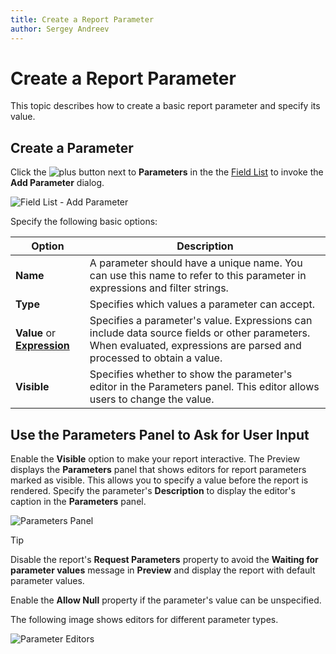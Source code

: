 ```yaml
---
title: Create a Report Parameter
author: Sergey Andreev
---
```

# Create a Report Parameter

This topic describes how to create a basic report parameter and specify its value.

## Create a Parameter

Click the ![plus](../../../../images/eurd-web-parameters-button-plus.png) button next to **Parameters** in the the [Field List](../../report-designer-tools/ui-panels/field-list.md) to invoke the **Add Parameter** dialog.

![Field List - Add Parameter](../../../../images/eurd-web-fieldlist-add-parameter.png)

Specify the following basic options:

| Option | Description |
| --- | --- |
| **Name** | A parameter should have a unique name. You can use this name to refer to this parameter in expressions and filter strings. |
| **Type** | Specifies which values a parameter can accept. |
| **Value** or **[Expression](../../use-expressions.md#expression-syntax)** | Specifies a parameter's value. Expressions can include data source fields or other parameters. When evaluated, expressions are parsed and processed to obtain a value. |
| **Visible** | Specifies whether to show the parameter's editor in the Parameters panel. This editor allows users to change the value. |

## Use the Parameters Panel to Ask for User Input

Enable the **Visible** option to make your report interactive. The Preview displays the **Parameters** panel that shows editors for report parameters marked as visible. This allows you to specify a value before the report is rendered. Specify the parameter's **Description** to display the editor's caption in the **Parameters** panel.

![Parameters Panel](../../../../images/eurd-web-parameters-create-date-parameter.png)

> [!TIP]
> Disable the report's **Request Parameters** property to avoid the **Waiting for parameter values** message in **Preview** and display the report with default parameter values.

Enable the **Allow Null** property if the parameter's value can be unspecified.

The following image shows editors for different parameter types.

![Parameter Editors](../../../../images/eurd-web-parameter-editors.png)
